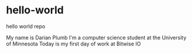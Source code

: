 # hello-world
hello world repo

My name is Darian Plumb
I'm a computer science student at the University of Minnesota
Today is my first day of work at Bitwise IO

